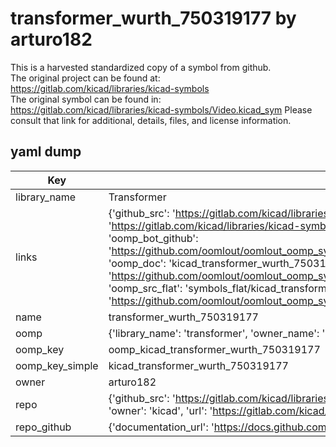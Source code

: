 # transformer_wurth_750319177 by arturo182  
This is a harvested standardized copy of a symbol from github.  
The original project can be found at:  
https://gitlab.com/kicad/libraries/kicad-symbols  
The original symbol can be found in:
https://gitlab.com/kicad/libraries/kicad-symbols/Video.kicad_sym
Please consult that link for additional, details, files, and license information.  
## yaml dump  
| Key | Value |  
| --- | --- |  
| library_name | Transformer |  
| links | {'github_src': 'https://gitlab.com/kicad/libraries/kicad-symbols/Video.kicad_sym', 'github_src_repo': 'https://gitlab.com/kicad/libraries/kicad-symbols', 'oomp_bot': 'kicad_transformer_wurth_750319177/working', 'oomp_bot_github': 'https://github.com/oomlout/oomlout_oomp_symbol_bot/tree/main/kicad_transformer_wurth_750319177/working', 'oomp_doc': 'kicad_transformer_wurth_750319177/working', 'oomp_doc_github': 'https://github.com/oomlout/oomlout_oomp_symbol_doc/tree/main/kicad_transformer_wurth_750319177/working', 'oomp_src_flat': 'symbols_flat/kicad_transformer_wurth_750319177/working', 'oomp_src_flat_github': 'https://github.com/oomlout/oomlout_oomp_symbol_src/tree/main/kicad_transformer_wurth_750319177/working'} |  
| name | transformer_wurth_750319177 |  
| oomp | {'library_name': 'transformer', 'owner_name': 'kicad', 'symbol_name': 'transformer_wurth_750319177'} |  
| oomp_key | oomp_kicad_transformer_wurth_750319177 |  
| oomp_key_simple | kicad_transformer_wurth_750319177 |  
| owner | arturo182 |  
| repo | {'github_src': 'https://gitlab.com/kicad/libraries/kicad-symbols/Video.kicad_sym', 'name': 'libraries/kicad-symbols', 'owner': 'kicad', 'url': 'https://gitlab.com/kicad/libraries/kicad-symbols'} |  
| repo_github | {'documentation_url': 'https://docs.github.com/rest/repos/repos#get-a-repository', 'message': 'Not Found'} |  

